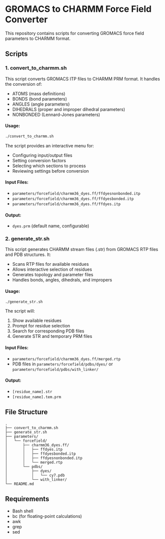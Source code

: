 # GROMACS to CHARMM Force Field Converter

This repository contains scripts for converting GROMACS force field parameters to CHARMM format. 

## Scripts

### 1. convert_to_charmm.sh

This script converts GROMACS ITP files to CHARMM PRM format. It handles the conversion of:
- ATOMS (mass definitions)
- BONDS (bond parameters)
- ANGLES (angle parameters)
- DIHEDRALS (proper and improper dihedral parameters)
- NONBONDED (Lennard-Jones parameters)

#### Usage:
```bash
./convert_to_charmm.sh
```

The script provides an interactive menu for:
- Configuring input/output files
- Setting conversion factors
- Selecting which sections to process
- Reviewing settings before conversion

#### Input Files:
- `parameters/forcefield/charmm36_dyes.ff/ffdyesnonbonded.itp`
- `parameters/forcefield/charmm36_dyes.ff/ffdyesbonded.itp`
- `parameters/forcefield/charmm36_dyes.ff/ffdyes.itp`

#### Output:
- `dyes.prm` (default name, configurable)

### 2. generate_str.sh

This script generates CHARMM stream files (.str) from GROMACS RTP files and PDB structures. It:
- Scans RTP files for available residues
- Allows interactive selection of residues
- Generates topology and parameter files
- Handles bonds, angles, dihedrals, and impropers

#### Usage:
```bash
./generate_str.sh
```

The script will:
1. Show available residues
2. Prompt for residue selection
3. Search for corresponding PDB files
4. Generate STR and temporary PRM files

#### Input Files:
- `parameters/forcefield/charmm36_dyes.ff/merged.rtp`
- PDB files in `parameters/forcefield/pdbs/dyes/` or `parameters/forcefield/pdbs/with_linker/`

#### Output:
- `[residue_name].str`
- `[residue_name].tem.prm`

## File Structure

```
.
├── convert_to_charmm.sh
├── generate_str.sh
├── parameters/
│   └── forcefield/
│       ├── charmm36_dyes.ff/
│       │   ├── ffdyes.itp
│       │   ├── ffdyesbonded.itp
│       │   ├── ffdyesnonbonded.itp
│       │   └── merged.rtp
│       └── pdbs/
│           ├── dyes/
│           │   └── cy7.pdb
│           └── with_linker/
└── README.md
```

## Requirements

- Bash shell
- bc (for floating-point calculations)
- awk
- grep
- sed

